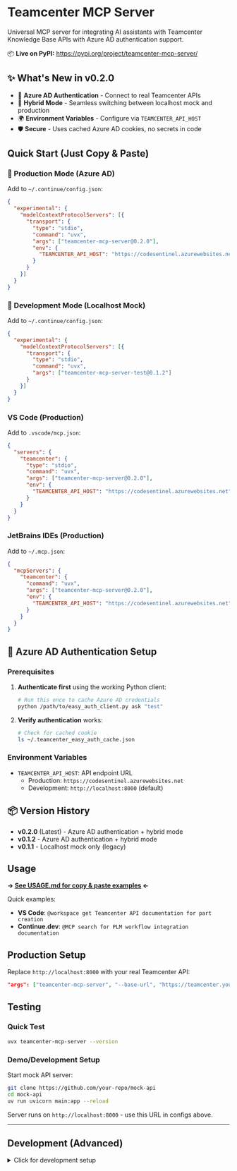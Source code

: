 # Teamcenter MCP Server

Universal MCP server for integrating AI assistants with Teamcenter Knowledge Base APIs with Azure AD authentication support.

📦 **Live on PyPI:** https://pypi.org/project/teamcenter-mcp-server/

## ✨ What's New in v0.2.0
- 🔐 **Azure AD Authentication** - Connect to real Teamcenter APIs
- 🔄 **Hybrid Mode** - Seamless switching between localhost mock and production
- 🌍 **Environment Variables** - Configure via `TEAMCENTER_API_HOST`
- 🛡️ **Secure** - Uses cached Azure AD cookies, no secrets in code

## Quick Start (Just Copy & Paste)

### 🚀 Production Mode (Azure AD)
Add to `~/.continue/config.json`:
```json
{
  "experimental": {
    "modelContextProtocolServers": [{
      "transport": {
        "type": "stdio",
        "command": "uvx",
        "args": ["teamcenter-mcp-server@0.2.0"],
        "env": {
          "TEAMCENTER_API_HOST": "https://codesentinel.azurewebsites.net"
        }
      }
    }]
  }
}
```

### 🔧 Development Mode (Localhost Mock)
Add to `~/.continue/config.json`:
```json
{
  "experimental": {
    "modelContextProtocolServers": [{
      "transport": {
        "type": "stdio",
        "command": "uvx",
        "args": ["teamcenter-mcp-server-test@0.1.2"]
      }
    }]
  }
}
```

### VS Code (Production)
Add to `.vscode/mcp.json`:
```json
{
  "servers": {
    "teamcenter": {
      "type": "stdio",
      "command": "uvx",
      "args": ["teamcenter-mcp-server@0.2.0"],
      "env": {
        "TEAMCENTER_API_HOST": "https://codesentinel.azurewebsites.net"
      }
    }
  }
}
```

### JetBrains IDEs (Production)
Add to `~/.mcp.json`:
```json
{
  "mcpServers": {
    "teamcenter": {
      "command": "uvx",
      "args": ["teamcenter-mcp-server@0.2.0"],
      "env": {
        "TEAMCENTER_API_HOST": "https://codesentinel.azurewebsites.net"
      }
    }
  }
}
```

## 🔐 Azure AD Authentication Setup

### Prerequisites
1. **Authenticate first** using the working Python client:
   ```bash
   # Run this once to cache Azure AD credentials
   python /path/to/easy_auth_client.py ask "test"
   ```

2. **Verify authentication** works:
   ```bash
   # Check for cached cookie
   ls ~/.teamcenter_easy_auth_cache.json
   ```

### Environment Variables
- `TEAMCENTER_API_HOST`: API endpoint URL
  - Production: `https://codesentinel.azurewebsites.net`
  - Development: `http://localhost:8000` (default)

## 📦 Version History
- **v0.2.0** (Latest) - Azure AD authentication + hybrid mode
- **v0.1.2** - Azure AD authentication + hybrid mode
- **v0.1.1** - Localhost mock only (legacy)

## Usage

**→ [See USAGE.md for copy & paste examples](USAGE.md) ←**

Quick examples:
- **VS Code**: `@workspace get Teamcenter API documentation for part creation`
- **Continue.dev**: `@MCP search for PLM workflow integration documentation`

## Production Setup

Replace `http://localhost:8000` with your real Teamcenter API:
```json
"args": ["teamcenter-mcp-server", "--base-url", "https://teamcenter.yourcompany.com"]
```

## Testing

### Quick Test
```bash
uvx teamcenter-mcp-server --version
```

### Demo/Development Setup

Start mock API server:
```bash
git clone https://github.com/your-repo/mock-api
cd mock-api
uv run uvicorn main:app --reload
```

Server runs on `http://localhost:8000` - use this URL in configs above.

---

## Development (Advanced)

<details>
<summary>Click for development setup</summary>

### Installation
```bash
curl -LsSf https://astral.sh/uv/install.sh | sh
```

### Build Package
```bash
uv build
```

### Run Tests
```bash
uv run pytest tests/ -v
```

### Publishing to PyPI
**→ [See DEVELOPER.md for release instructions](DEVELOPER.md) ←**

### Files Overview
- `auth_mcp_stdio_v2.py`: Main MCP server with optimized imports
- `main.py`: Mock API server for development
- `pyproject.toml`: Package configuration

</details>